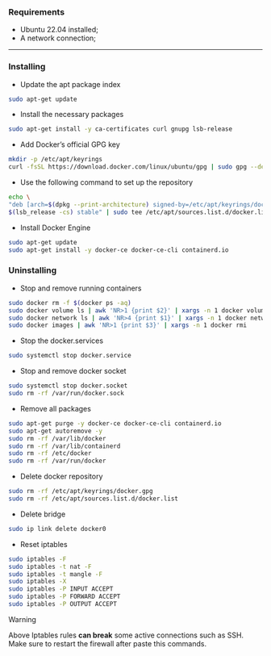 ### Requirements

- Ubuntu 22.04 installed;
- A network connection;
---

### Installing

- Update the apt package index
```bash
sudo apt-get update
```

- Install the necessary packages
```bash
sudo apt-get install -y ca-certificates curl gnupg lsb-release
```

- Add Docker’s official GPG key
```bash
mkdir -p /etc/apt/keyrings
curl -fsSL https://download.docker.com/linux/ubuntu/gpg | sudo gpg --dearmor -o /etc/apt/keyrings/docker.gpg
```

-  Use the following command to set up the repository
```bash
echo \
"deb [arch=$(dpkg --print-architecture) signed-by=/etc/apt/keyrings/docker.gpg] https://download.docker.com/linux/ubuntu \
$(lsb_release -cs) stable" | sudo tee /etc/apt/sources.list.d/docker.list > /dev/null
```

- Install Docker Engine
```bash
sudo apt-get update
sudo apt-get install -y docker-ce docker-ce-cli containerd.io
```

### Uninstalling

- Stop and remove running containers
```bash
sudo docker rm -f $(docker ps -aq)
sudo docker volume ls | awk 'NR>1 {print $2}' | xargs -n 1 docker volume rm
sudo docker network ls | awk 'NR>4 {print $1}' | xargs -n 1 docker network rm
sudo docker images | awk 'NR>1 {print $3}' | xargs -n 1 docker rmi
```

- Stop the docker.services
```bash
sudo systemctl stop docker.service
```

- Stop and remove docker socket
```bash
sudo systemctl stop docker.socket
sudo rm -rf /var/run/docker.sock
```

- Remove all packages
```bash
sudo apt-get purge -y docker-ce docker-ce-cli containerd.io
sudo apt-get autoremove -y
sudo rm -rf /var/lib/docker
sudo rm -rf /var/lib/containerd
sudo rm -rf /etc/docker
sudo rm -rf /var/run/docker
```

- Delete docker repository
```bash
sudo rm -rf /etc/apt/keyrings/docker.gpg
sudo rm -rf /etc/apt/sources.list.d/docker.list
```

- Delete bridge
```bash
sudo ip link delete docker0
```

- Reset iptables
```bash
sudo iptables -F
sudo iptables -t nat -F
sudo iptables -t mangle -F
sudo iptables -X
sudo iptables -P INPUT ACCEPT
sudo iptables -P FORWARD ACCEPT
sudo iptables -P OUTPUT ACCEPT
```

> [!warning]
> Above Iptables rules **can break** some active connections such as SSH.
> Make sure to restart the firewall after paste this commands.


